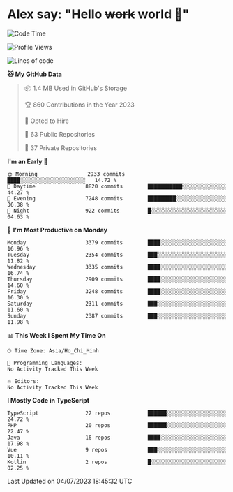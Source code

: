 # Alex say: "Hello ~~work~~ world 🐾"

<!--START_SECTION:waka-->
![Code Time](http://img.shields.io/badge/Code%20Time-839%20hrs%205%20mins-blue)

![Profile Views](http://img.shields.io/badge/Profile%20Views-8-blue)

![Lines of code](https://img.shields.io/badge/From%20Hello%20World%20I%27ve%20Written-41.0%20million%20lines%20of%20code-blue)

**🐱 My GitHub Data** 

> 📦 1.4 MB Used in GitHub's Storage 
 > 
> 🏆 860 Contributions in the Year 2023
 > 
> 💼 Opted to Hire
 > 
> 📜 63 Public Repositories 
 > 
> 🔑 37 Private Repositories 
 > 
**I'm an Early 🐤** 

```text
🌞 Morning                2933 commits        ████░░░░░░░░░░░░░░░░░░░░░   14.72 % 
🌆 Daytime                8820 commits        ███████████░░░░░░░░░░░░░░   44.27 % 
🌃 Evening                7248 commits        █████████░░░░░░░░░░░░░░░░   36.38 % 
🌙 Night                  922 commits         █░░░░░░░░░░░░░░░░░░░░░░░░   04.63 % 
```
📅 **I'm Most Productive on Monday** 

```text
Monday                   3379 commits        ████░░░░░░░░░░░░░░░░░░░░░   16.96 % 
Tuesday                  2354 commits        ███░░░░░░░░░░░░░░░░░░░░░░   11.82 % 
Wednesday                3335 commits        ████░░░░░░░░░░░░░░░░░░░░░   16.74 % 
Thursday                 2909 commits        ████░░░░░░░░░░░░░░░░░░░░░   14.60 % 
Friday                   3248 commits        ████░░░░░░░░░░░░░░░░░░░░░   16.30 % 
Saturday                 2311 commits        ███░░░░░░░░░░░░░░░░░░░░░░   11.60 % 
Sunday                   2387 commits        ███░░░░░░░░░░░░░░░░░░░░░░   11.98 % 
```


📊 **This Week I Spent My Time On** 

```text
🕑︎ Time Zone: Asia/Ho_Chi_Minh

💬 Programming Languages: 
No Activity Tracked This Week

🔥 Editors: 
No Activity Tracked This Week
```

**I Mostly Code in TypeScript** 

```text
TypeScript               22 repos            ██████░░░░░░░░░░░░░░░░░░░   24.72 % 
PHP                      20 repos            ██████░░░░░░░░░░░░░░░░░░░   22.47 % 
Java                     16 repos            ████░░░░░░░░░░░░░░░░░░░░░   17.98 % 
Vue                      9 repos             ███░░░░░░░░░░░░░░░░░░░░░░   10.11 % 
Kotlin                   2 repos             █░░░░░░░░░░░░░░░░░░░░░░░░   02.25 % 
```




 Last Updated on 04/07/2023 18:45:32 UTC
<!--END_SECTION:waka-->

